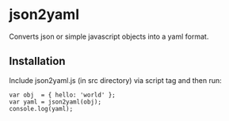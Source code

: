 json2yaml
=========
Converts json or simple javascript objects into a yaml format.

Installation
------------

Include json2yaml.js (in src directory) via script tag and then run:

    var obj  = { hello: 'world' };
    var yaml = json2yaml(obj);
    console.log(yaml);
